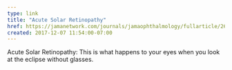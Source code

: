```yaml
---
type: link
title: "Acute Solar Retinopathy"
href: https://jamanetwork.com/journals/jamaophthalmology/fullarticle/2665184
created: 2017-12-07 11:54:00-07:00
---
```

Acute Solar Retinopathy: This is what happens to your eyes when you look at the eclipse without glasses.
